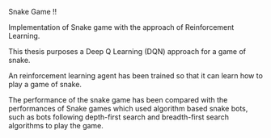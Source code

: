 Snake Game !!

Implementation of Snake game with the approach of Reinforcement Learning.

This thesis purposes a Deep Q Learning (DQN) approach for a game of snake.

An reinforcement learning agent has been trained so that it can learn how to play a game of snake.

The performance of the snake game has been compared with the performances of Snake games which used algorithm based snake bots, such as bots following depth-first search and breadth-first search algorithms to play the game.
